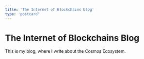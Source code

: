 ```yaml
---
title: 'The Internet of Blockchains blog'
type: 'postcard'
---
```


# The Internet of Blockchains Blog

This is my blog, where I write about the Cosmos Ecosystem.